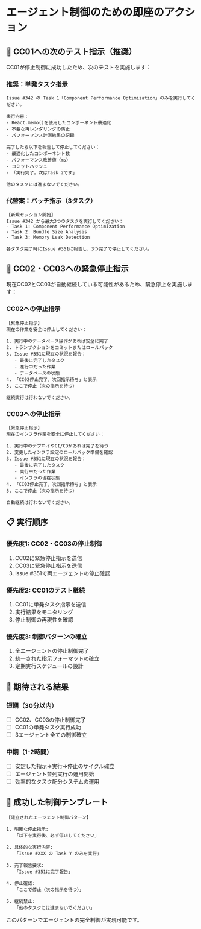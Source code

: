 # エージェント制御のための即座のアクション

## 🎯 CC01への次のテスト指示（推奨）

CC01が停止制御に成功したため、次のテストを実施します：

### 推奨：単発タスク指示
```
Issue #342 の Task 1「Component Performance Optimization」のみを実行してください。

実行内容：
- React.memo()を使用したコンポーネント最適化
- 不要な再レンダリングの防止
- パフォーマンス計測結果の記録

完了したら以下を報告して停止してください：
- 最適化したコンポーネント数
- パフォーマンス改善値（ms）
- コミットハッシュ
- 「実行完了。次はTask 2です」

他のタスクには進まないでください。
```

### 代替案：バッチ指示（3タスク）
```
【新規セッション開始】
Issue #342 から最大3つのタスクを実行してください：
- Task 1: Component Performance Optimization
- Task 2: Bundle Size Analysis
- Task 3: Memory Leak Detection

各タスク完了時にIssue #351に報告し、3つ完了で停止してください。
```

## 🚨 CC02・CC03への緊急停止指示

現在CC02とCC03が自動継続している可能性があるため、緊急停止を実施します：

### CC02への停止指示
```
【緊急停止指示】
現在の作業を安全に停止してください：

1. 実行中のデータベース操作があれば安全に完了
2. トランザクションをコミットまたはロールバック
3. Issue #351に現在の状況を報告：
   - 最後に完了したタスク
   - 進行中だった作業
   - データベースの状態
4. 「CC02停止完了。次回指示待ち」と表示
5. ここで停止（次の指示を待つ）

継続実行は行わないでください。
```

### CC03への停止指示
```
【緊急停止指示】
現在のインフラ作業を安全に停止してください：

1. 実行中のデプロイやCI/CDがあれば完了を待つ
2. 変更したインフラ設定のロールバック準備を確認
3. Issue #351に現在の状況を報告：
   - 最後に完了したタスク
   - 実行中だった作業
   - インフラの現在状態
4. 「CC03停止完了。次回指示待ち」と表示
5. ここで停止（次の指示を待つ）

自動継続は行わないでください。
```

## 📋 実行順序

### 優先度1: CC02・CC03の停止制御
1. CC02に緊急停止指示を送信
2. CC03に緊急停止指示を送信
3. Issue #351で両エージェントの停止確認

### 優先度2: CC01のテスト継続
1. CC01に単発タスク指示を送信
2. 実行結果をモニタリング
3. 停止制御の再現性を確認

### 優先度3: 制御パターンの確立
1. 全エージェントの停止制御完了
2. 統一された指示フォーマットの確立
3. 定期実行スケジュールの設計

## 🎯 期待される結果

### 短期（30分以内）
- [ ] CC02、CC03の停止制御完了
- [ ] CC01の単発タスク実行成功
- [ ] 3エージェント全ての制御確立

### 中期（1-2時間）
- [ ] 安定した指示→実行→停止のサイクル確立
- [ ] エージェント並列実行の運用開始
- [ ] 効率的なタスク配分システムの運用

## 📝 成功した制御テンプレート

```
【確立されたエージェント制御パターン】

1. 明確な停止指示:
   「以下を実行後、必ず停止してください」

2. 具体的な実行内容:
   「Issue #XXX の Task Y のみを実行」

3. 完了報告要求:
   「Issue #351に完了報告」

4. 停止確認:
   「ここで停止（次の指示を待つ）」

5. 継続禁止:
   「他のタスクには進まないでください」
```

このパターンでエージェントの完全制御が実現可能です。